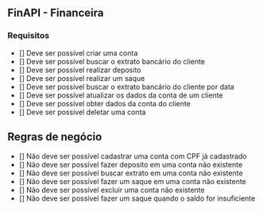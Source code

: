 ## FinAPI - Financeira

### Requisitos 

- [] Deve ser possível criar uma conta
- [] Deve ser possível buscar o extrato bancário do cliente
- [] Deve ser possível realizar deposito
- [] Deve ser possível realizar um saque
- [] Deve ser possível buscar o extrato bancário do cliente por data
- [] Deve ser possível atualizar os dados da conta de um cliente
- [] Deve ser possível obter dados da conta do cliente
- [] Deve ser possível deletar uma conta

## Regras de negócio

- [] Não deve ser possível cadastrar uma conta com CPF já cadastrado
- [] Não deve ser possível fazer deposito em uma conta não existente
- [] Não deve ser possível buscar extrato em uma conta não existente
- [] Não deve ser possível fazer um saque em uma conta não existente
- [] Não deve ser possível excluir uma conta não existente
- [] Não deve ser possível fazer um saque quando o saldo for insuficiente
